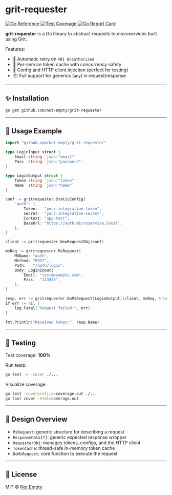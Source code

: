# grit-requester

[![Go Reference](https://pkg.go.dev/badge/github.com/not-empty/grit-requester.svg)](https://pkg.go.dev/github.com/not-empty/grit-requester)
[![Test Coverage](https://img.shields.io/badge/test-100%25-brightgreen)](#)
[![Go Report Card](https://goreportcard.com/badge/github.com/not-empty/grit-requester)](https://goreportcard.com/report/github.com/not-empty/grit-requester)

**grit-requester** is a Go library to abstract requests to microservices built using Grit.

Features:

- 🔁 Automatic retry on `401 Unauthorized`
- 🔐 Per-service token cache with concurrency safety
- 💉 Config and HTTP client injection (perfect for testing)
- 📦 Full support for generics (`any`) in request/response

---

## ✨ Installation

```bash
go get github.com/not-empty/grit-requester
```

---

## 🚀 Usage Example

```go
import "github.com/not-empty/grit-requester"

type LoginInput struct {
	Email string `json:"email"`
	Pass  string `json:"password"`
}

type LoginOutput struct {
	Token string `json:"token"`
	Name  string `json:"name"`
}

conf := gritrequester.StaticConfig{
	"auth": {
		Token:   "your-integration-token",
		Secret:  "your-integration-secret",
		Context: "app-test",
		BaseUrl: "https://auth.microservice.local",
	},
}

client := gritrequester.NewRequestObj(conf)

msReq := gritrequester.MsRequest{
	MSName: "auth",
	Method: "POST",
	Path:   "/auth/login",
	Body: LoginInput{
		Email: "test@example.com",
		Pass:  "123456",
	},
}

resp, err := gritrequester.DoMsRequest[LoginOutput](client, msReq, true)
if err != nil {
	log.Fatal("Request failed:", err)
}

fmt.Println("Received token:", resp.Name)
```

---

## 🧪 Testing

Test coverage: **100%**

Run tests:

```bash
go test -v -cover ./...
```

Visualize coverage:

```bash
go test -coverprofile=coverage.out ./...
go tool cover -html=coverage.out
```

---

## 🧠 Design Overview

- `MsRequest`: generic structure for describing a request
- `ResponseData[T]`: generic expected response wrapper
- `RequesterObj`: manages tokens, configs, and the HTTP client
- `TokenCache`: thread-safe in-memory token cache
- `DoMsRequest`: core function to execute the request

---

## 🔧 License

MIT © [Not Empty](https://github.com/not-empty)